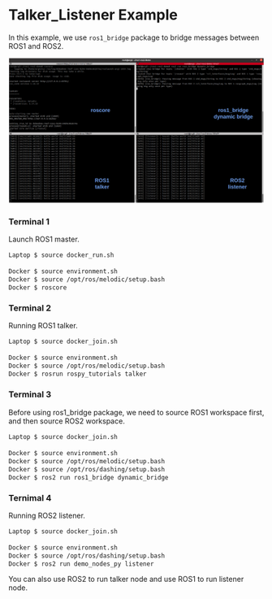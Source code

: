# Talker_Listener Example
In this example, we use `ros1_bridge` package to bridge messages between ROS1 and ROS2.

![talker_listener](picture/talker_listener.png)

### Terminal 1
Launch ROS1 master.
```
Laptop $ source docker_run.sh

Docker $ source environment.sh
Docker $ source /opt/ros/melodic/setup.bash
Docker $ roscore
```

### Terminal 2
Running ROS1 talker.
```
Laptop $ source docker_join.sh

Docker $ source environment.sh
Docker $ source /opt/ros/melodic/setup.bash
Docker $ rosrun rospy_tutorials talker
```

### Terminal 3
Before using ros1_bridge package, we need to source ROS1 workspace first, and then source ROS2 workspace.
```
Laptop $ source docker_join.sh

Docker $ source environment.sh
Docker $ source /opt/ros/melodic/setup.bash
Docker $ source /opt/ros/dashing/setup.bash
Docker $ ros2 run ros1_bridge dynamic_bridge
```

### Ternimal 4
Running ROS2 listener.
```
Laptop $ source docker_join.sh

Docker $ source environment.sh
Docker $ source /opt/ros/dashing/setup.bash
Docker $ ros2 run demo_nodes_py listener
```

You can also use ROS2 to run talker node and use ROS1 to run listener node.